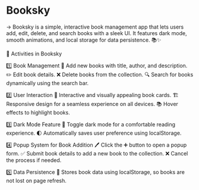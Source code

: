 # Booksky
-> Booksky is a simple, interactive book management app that lets users add, edit, delete, and search books with a sleek UI. It features dark mode, smooth animations, and local storage for data persistence. 📚✨

📌 Activities in Booksky

1️⃣ Book Management
📖 Add new books with title, author, and description.
✏️ Edit book details.
❌ Delete books from the collection.
🔍 Search for books dynamically using the search bar.


2️⃣ User Interaction
🎨 Interactive and visually appealing book cards.
🏗️ Responsive design for a seamless experience on all devices.
📚 Hover effects to highlight books.


3️⃣ Dark Mode Feature
🌙 Toggle dark mode for a comfortable reading experience.
🌓 Automatically saves user preference using localStorage.


4️⃣ Popup System for Book Addition
🖊️ Click the ➕ button to open a popup form.
✅ Submit book details to add a new book to the collection.
❌ Cancel the process if needed.


5️⃣ Data Persistence
💾 Stores book data using localStorage, so books are not lost on page refresh.
